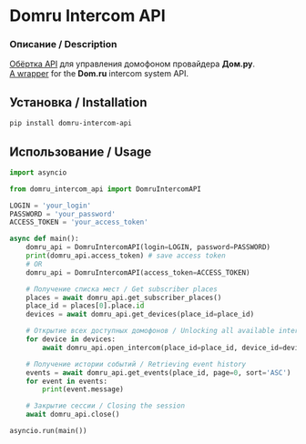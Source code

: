 # Domru Intercom API

### Описание / Description
[Обёртка API](https://pypi.org/project/domru-intercom-api/) для управления домофоном провайдера **Дом.ру**.
<br>[A wrapper](https://pypi.org/project/domru-intercom-api/) for the **Dom.ru** intercom system API.

## Установка / Installation
```bash
pip install domru-intercom-api
```
## Использование / Usage
```python
import asyncio

from domru_intercom_api import DomruIntercomAPI

LOGIN = 'your_login'
PASSWORD = 'your_password'
ACCESS_TOKEN = 'your_access_token'

async def main():
    domru_api = DomruIntercomAPI(login=LOGIN, password=PASSWORD)
    print(domru_api.access_token) # save access token
    # OR
    domru_api = DomruIntercomAPI(access_token=ACCESS_TOKEN)

    # Получение списка мест / Get subscriber places
    places = await domru_api.get_subscriber_places()
    place_id = places[0].place.id
    devices = await domru_api.get_devices(place_id=place_id)

    # Открытие всех доступных домофонов / Unlocking all available intercoms
    for device in devices:
        await domru_api.open_intercom(place_id=place_id, device_id=device.id)

    # Получение истории событий / Retrieving event history
    events = await domru_api.get_events(place_id, page=0, sort='ASC')
    for event in events:
        print(event.message)

    # Закрытие сессии / Closing the session
    await domru_api.close() 

asyncio.run(main())

```